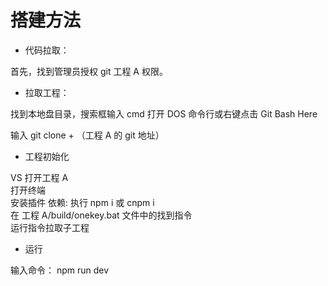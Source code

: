 # 搭建方法

- 代码拉取：

首先，找到管理员授权 git 工程 A 权限。

- 拉取工程：

找到本地盘目录，搜索框输入 cmd 打开 DOS 命令行或右键点击 Git Bash Here

输入 git clone + （工程 A 的 git 地址）

- 工程初始化

VS 打开工程 A<br>
打开终端<br>
安装插件 依赖: 执行 npm i 或 cnpm i<br>
在 工程 A/build/onekey.bat 文件中的找到指令<br>
运行指令拉取子工程<br>

- 运行

输入命令： npm run dev
